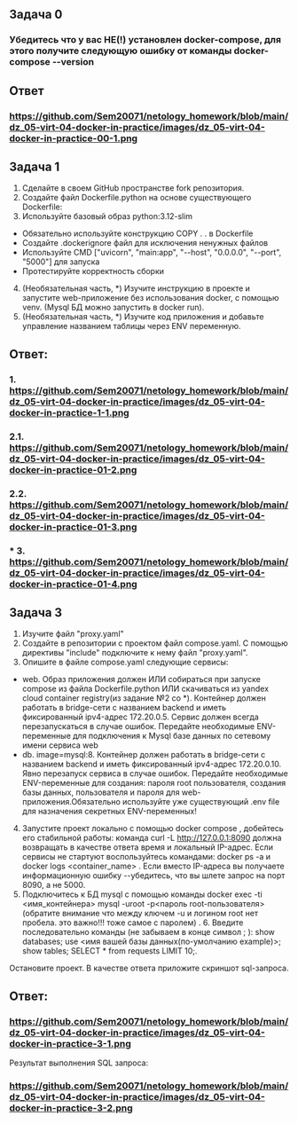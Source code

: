 ## Задача 0
### Убедитесь что у вас НЕ(!) установлен docker-compose, для этого получите следующую ошибку от команды docker-compose --version

## Ответ
### https://github.com/Sem20071/netology_homework/blob/main/dz_05-virt-04-docker-in-practice/images/dz_05-virt-04-docker-in-practice-00-1.png

## Задача 1
1. Сделайте в своем GitHub пространстве fork репозитория.
2. Создайте файл Dockerfile.python на основе существующего Dockerfile:
3. Используйте базовый образ python:3.12-slim
* Обязательно используйте конструкцию COPY . . в Dockerfile
* Создайте .dockerignore файл для исключения ненужных файлов
* Используйте CMD ["uvicorn", "main:app", "--host", "0.0.0.0", "--port", "5000"] для запуска
* Протестируйте корректность сборки
4. (Необязательная часть, *) Изучите инструкцию в проекте и запустите web-приложение без использования docker, с помощью venv. (Mysql БД можно запустить в docker run).
5. (Необязательная часть, *) Изучите код приложения и добавьте управление названием таблицы через ENV переменную.

## Ответ: 
### 1. https://github.com/Sem20071/netology_homework/blob/main/dz_05-virt-04-docker-in-practice/images/dz_05-virt-04-docker-in-practice-1-1.png
### 2.1. https://github.com/Sem20071/netology_homework/blob/main/dz_05-virt-04-docker-in-practice/images/dz_05-virt-04-docker-in-practice-01-2.png
### 2.2. https://github.com/Sem20071/netology_homework/blob/main/dz_05-virt-04-docker-in-practice/images/dz_05-virt-04-docker-in-practice-01-3.png
### * 3. https://github.com/Sem20071/netology_homework/blob/main/dz_05-virt-04-docker-in-practice/images/dz_05-virt-04-docker-in-practice-01-4.png
 

## Задача 3
1. Изучите файл "proxy.yaml"
2. Создайте в репозитории с проектом файл compose.yaml. С помощью директивы "include" подключите к нему файл "proxy.yaml".
3. Опишите в файле compose.yaml следующие сервисы:
* web. Образ приложения должен ИЛИ собираться при запуске compose из файла Dockerfile.python ИЛИ скачиваться из yandex cloud container registry(из задание №2 со *). Контейнер должен работать в bridge-сети с названием backend и иметь фиксированный ipv4-адрес 172.20.0.5. Сервис должен всегда перезапускаться в случае ошибок. Передайте необходимые ENV-переменные для подключения к Mysql базе данных по сетевому имени сервиса web
* db. image=mysql:8. Контейнер должен работать в bridge-сети с названием backend и иметь фиксированный ipv4-адрес 172.20.0.10. Явно перезапуск сервиса в случае ошибок. Передайте необходимые ENV-переменные для создания: пароля root пользователя, создания базы данных, пользователя и пароля для web-приложения.Обязательно используйте уже существующий .env file для назначения секретных ENV-переменных!
4. Запустите проект локально с помощью docker compose , добейтесь его стабильной работы: команда curl -L http://127.0.0.1:8090 должна возвращать в качестве ответа время и локальный IP-адрес. Если сервисы не стартуют воспользуйтесь командами: docker ps -a  и docker logs <container_name> . Если вместо IP-адреса вы получаете информационную ошибку --убедитесь, что вы шлете запрос на порт 8090, а не 5000.
5. Подключитесь к БД mysql с помощью команды docker exec -ti <имя_контейнера> mysql -uroot -p<пароль root-пользователя>(обратите внимание что между ключем -u и логином root нет пробела. это важно!!! тоже самое с паролем) . 6. Введите последовательно команды (не забываем в конце символ ; ): show databases; use <имя вашей базы данных(по-умолчанию example)>; show tables; SELECT * from requests LIMIT 10;.

Остановите проект. В качестве ответа приложите скриншот sql-запроса.

## Ответ: 
### https://github.com/Sem20071/netology_homework/blob/main/dz_05-virt-04-docker-in-practice/images/dz_05-virt-04-docker-in-practice-3-1.png

Результат выполнения SQL запроса:
### https://github.com/Sem20071/netology_homework/blob/main/dz_05-virt-04-docker-in-practice/images/dz_05-virt-04-docker-in-practice-3-2.png
